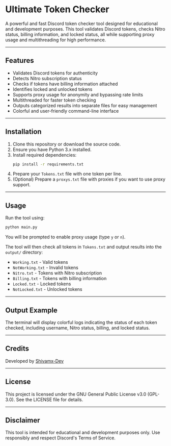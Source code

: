 # Ultimate Token Checker <svg xmlns="http://www.w3.org/2000/svg" width="16" height="16" fill="currentColor" class="bi bi-filetype-py" viewBox="0 0 16 16">
  <path fill-rule="evenodd" d="M14 4.5V14a2 2 0 0 1-2 2H7v-1h5a1 1 0 0 0 1-1V4.5h-2A1.5 1.5 0 0 1 9.5 3V1H4a1 1 0 0 0-1 1v9H2V2a2 2 0 0 1 2-2h5.5zM0 11.85h1.6q.434 0 .732.179.302.175.46.477t.158.677-.16.677q-.158.299-.464.474a1.45 1.45 0 0 1-.732.173H.79v1.342H0zm2.06 1.714a.8.8 0 0 0 .085-.381q0-.34-.185-.521-.185-.182-.513-.182H.788v1.406h.66a.8.8 0 0 0 .374-.082.57.57 0 0 0 .238-.24m2.963.75v1.535H4.23v-1.52L2.89 11.85h.876l.853 1.696h.032l.856-1.696h.855z"/>
</svg>

A powerful and fast Discord token checker tool designed for educational and development purposes. This tool validates Discord tokens, checks Nitro status, billing information, and locked status, all while supporting proxy usage and multithreading for high performance.

---

## Features

- Validates Discord tokens for authenticity
- Detects Nitro subscription status
- Checks if tokens have billing information attached
- Identifies locked and unlocked tokens
- Supports proxy usage for anonymity and bypassing rate limits
- Multithreaded for faster token checking
- Outputs categorized results into separate files for easy management
- Colorful and user-friendly command-line interface

---

## Installation

1. Clone this repository or download the source code.
2. Ensure you have Python 3.x installed.
3. Install required dependencies:
   ```bash
   pip install -r requirements.txt
   ```
4. Prepare your `Tokens.txt` file with one token per line.
5. (Optional) Prepare a `proxys.txt` file with proxies if you want to use proxy support.

---

## Usage

Run the tool using:

```bash
python main.py
```

You will be prompted to enable proxy usage (type `y` or `n`).

The tool will then check all tokens in `Tokens.txt` and output results into the `output/` directory:

- `Working.txt` - Valid tokens
- `NotWorking.txt` - Invalid tokens
- `Nitro.txt` - Tokens with Nitro subscription
- `Billing.txt` - Tokens with billing information
- `Locked.txt` - Locked tokens
- `NotLocked.txt` - Unlocked tokens

---

## Output Example

The terminal will display colorful logs indicating the status of each token checked, including username, Nitro status, billing, and locked status.

---

## Credits

Developed by [Shivamx-Dev](https://github.com/Shivamx-Dev)

---

## License

This project is licensed under the GNU General Public License v3.0 (GPL-3.0). See the LICENSE file for details.

---

## Disclaimer

This tool is intended for educational and development purposes only. Use responsibly and respect Discord's Terms of Service.
